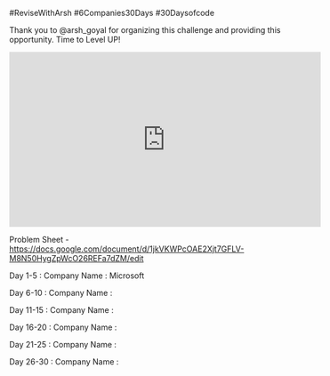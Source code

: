 #ReviseWithArsh #6Companies30Days #30Daysofcode

Thank you to @arsh_goyal for organizing this challenge and providing this opportunity.
Time to Level UP!

<iframe width="560" height="315" src="https://www.youtube.com/embed/QUnaBYKQkZU" title="YouTube video player" frameborder="0" allow="accelerometer; autoplay; clipboard-write; encrypted-media; gyroscope; picture-in-picture; web-share" allowfullscreen></iframe>

Problem Sheet - https://docs.google.com/document/d/1jkVKWPcOAE2Xjt7GFLV-M8N50HygZpWcO26REFa7dZM/edit

Day 1-5 :
Company Name : Microsoft

Day 6-10 :
Company Name :

Day 11-15 :
Company Name :

Day 16-20 :
Company Name :

Day 21-25 :
Company Name :

Day 26-30 :
Company Name :
